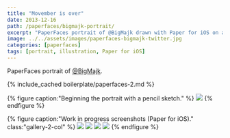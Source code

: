 ```yaml
---
title: "Movember is over"
date: 2013-12-16
path: /paperfaces/bigmajk-portrait/
excerpt: "PaperFaces portrait of @BigMajk drawn with Paper for iOS on an iPad."
image: ../../assets/images/paperfaces-bigmajk-twitter.jpg
categories: [paperfaces]
tags: [portrait, illustration, Paper for iOS]
---
```


PaperFaces portrait of <a href="https://twitter.com/BigMajk">@BigMajk</a>.

{% include_cached boilerplate/paperfaces-2.md %}

{% figure caption:"Beginning the portrait with a pencil sketch." %}
[![](../../assets/images/paperfaces-bigmajk-process-1-750.jpg)](../../assets/images/paperfaces-bigmajk-process-1-lg.jpg)
{% endfigure %}

{% figure caption:"Work in progress screenshots (Paper for iOS)." class:"gallery-2-col" %}
[![](../../assets/images/paperfaces-bigmajk-process-2-600.jpg)](../../assets/images/paperfaces-bigmajk-process-2-lg.jpg)
[![](../../assets/images/paperfaces-bigmajk-process-3-600.jpg)](../../assets/images/paperfaces-bigmajk-process-3-lg.jpg)
[![](../../assets/images/paperfaces-bigmajk-process-4-600.jpg)](../../assets/images/paperfaces-bigmajk-process-4-lg.jpg)
[![](../../assets/images/paperfaces-bigmajk-process-5-600.jpg)](../../assets/images/paperfaces-bigmajk-process-5-lg.jpg)
{% endfigure %}
